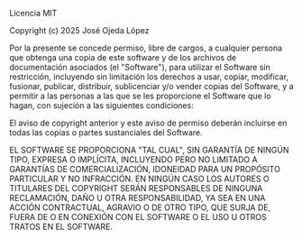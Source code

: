 Licencia MIT

Copyright (c) 2025 José Ojeda López

Por la presente se concede permiso, libre de cargos, a cualquier persona que obtenga
una copia de este software y de los archivos de documentación asociados (el "Software"),
para utilizar el Software sin restricción, incluyendo sin limitación los derechos a usar,
copiar, modificar, fusionar, publicar, distribuir, sublicenciar y/o vender copias del
Software, y a permitir a las personas a las que se les proporcione el Software que lo hagan,
con sujeción a las siguientes condiciones:

El aviso de copyright anterior y este aviso de permiso deberán incluirse en todas las copias
o partes sustanciales del Software.

EL SOFTWARE SE PROPORCIONA "TAL CUAL", SIN GARANTÍA DE NINGÚN TIPO, EXPRESA O IMPLÍCITA,
INCLUYENDO PERO NO LIMITADO A GARANTÍAS DE COMERCIALIZACIÓN, IDONEIDAD PARA UN PROPÓSITO
PARTICULAR Y NO INFRACCIÓN. EN NINGÚN CASO LOS AUTORES O TITULARES DEL COPYRIGHT SERÁN
RESPONSABLES DE NINGUNA RECLAMACIÓN, DAÑO U OTRA RESPONSABILIDAD, YA SEA EN UNA ACCIÓN
CONTRACTUAL, AGRAVIO O DE OTRO TIPO, QUE SURJA DE, FUERA DE O EN CONEXIÓN CON EL SOFTWARE
O EL USO U OTROS TRATOS EN EL SOFTWARE.
